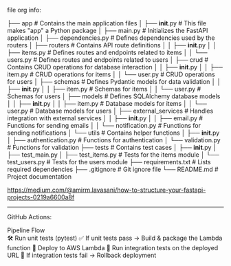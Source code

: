 file org info:

├── app                     # Contains the main application files
│   ├── __init__.py         # This file makes "app" a Python package
│   ├── main.py             # Initializes the FastAPI application
│   ├── dependencies.py     # Defines dependencies used by the routers
│   ├── routers             # Contains API route definitions
│   │   ├── __init__.py
│   │   ├── items.py        # Defines routes and endpoints related to items
│   │   └── users.py        # Defines routes and endpoints related to users
│   ├── crud                # Contains CRUD operations for database interaction
│   │   ├── __init__.py
│   │   ├── item.py         # CRUD operations for items
│   │   └── user.py         # CRUD operations for users
│   ├── schemas             # Defines Pydantic models for data validation
│   │   ├── __init__.py
│   │   ├── item.py         # Schemas for items
│   │   └── user.py         # Schemas for users
│   ├── models              # Defines SQLAlchemy database models
│   │   ├── __init__.py
│   │   ├── item.py         # Database models for items
│   │   └── user.py         # Database models for users
│   ├── external_services   # Handles integration with external services
│   │   ├── __init__.py
│   │   ├── email.py        # Functions for sending emails
│   │   └── notification.py # Functions for sending notifications
│   └── utils               # Contains helper functions
│       ├── __init__.py
│       ├── authentication.py # Functions for authentication
│       └── validation.py     # Functions for validation
├── tests                   # Contains test cases
│   ├── __init__.py
│   ├── test_main.py
│   ├── test_items.py        # Tests for the items module
│   └── test_users.py        # Tests for the users module
├── requirements.txt         # Lists required dependencies
├── .gitignore               # Git ignore file
└── README.md                # Project documentation

https://medium.com/@amirm.lavasani/how-to-structure-your-fastapi-projects-0219a6600a8f

---------------------------------------------------------------------------------------------------------------------------------------------

GitHub Actions:

Pipeline Flow   
🛠 Run unit tests (pytest) 
✅ If unit tests pass → Build & package the Lambda function 
🚀 Deploy to AWS Lambda 
🔄 Run integration tests on the deployed URL 
🚨 If integration tests fail → Rollback deployment